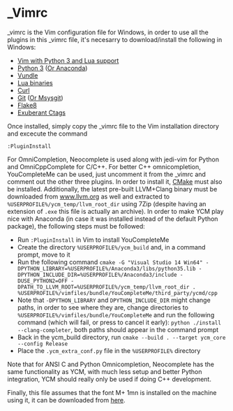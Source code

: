 # _Vimrc

_vimrc is the Vim configuration file for Windows, in order to use all the plugins in this _vimrc file, it's necesarry to download/install the following in Windows:

* [Vim with Python 3 and Lua support](https://tuxproject.de/projects/vim/)
* [Python 3](https://www.python.org/downloads/) ([Or Anaconda](https://www.continuum.io/downloads))
* [Vundle](https://github.com/VundleVim/Vundle.vim)
* [Lua binaries](http://joedf.ahkscript.org/LuaBuilds/)
* [Curl](https://curl.haxx.se/)
* [Git](https://git-scm.com/) ([Or Msysgit](https://git-for-windows.github.io/))
* [Flake8](https://pypi.python.org/pypi/flake8)
* [Exuberant Ctags](http://ctags.sourceforge.net/)

Once installed, simply copy the _vimrc file to the Vim installation directory and excecute the command

`:PluginInstall`


For OmniCompletion, Neocomplete is used along with jedi-vim for Python and OmniCppComplete for C/C++. For better C++ omnicompletion, YouCompleteMe can be used, just uncomment it from the _vimrc and comment out the other three plugins. In order to install it, [CMake](https://cmake.org/download/) must also be installed. Additionally, the latest pre-built LLVM+Clang binary must be downloaded from www.llvm.org as well and extracted to `%USERPROFILE%/ycm_temp/llvm_root_dir` using 7Zip (despite having an extension of `.exe` this file is actually an archive). In order to make YCM play nice with Anaconda (in case it was installed instead of the default Python package), the following steps must be followed:

* Run `:PluginInstall` in Vim to install YouCompleteMe
* Create the directory `%USERPROFILE%/ycm_build` and, in a command prompt, move to it
* Run the following command `cmake -G "Visual Studio 14 Win64" -DPYTHON_LIBRARY=%USERPROFILE%/Anaconda3/libs/python35.lib -DPYTHON_INCLUDE_DIR=%USERPROFILE%/Anaconda3/include -DUSE_PYTHON2=OFF -DPATH_TO_LLVM_ROOT=%USERPROFILE%/ycm_temp/llvm_root_dir . %USERPROFILE%/vimfiles/bundle/YouCompleteMe/third_party/ycmd/cpp` 
* Note that `-DPYTHON_LIBRARY` and `DPYTHON_INCLUDE_DIR` might change paths, in order to see where they are, change directories to `%USERPROFILE%/vimfiles/bundle/YouCompleteMe` and run the following command (which will fail, or press <C-c> to cancel it early): `python ./install --clang-completer`, both paths should appear in the command prompt
* Back in the ycm_build directory, run `cmake --build . --target ycm_core --config Release`
* Place the `.ycm_extra_conf.py` file in the `%USERPROFILE%` directory

Note that for ANSI C and Python Omnicompletion, Neocomplete has the same functionality as YCM, with much less setup and better Python integration, YCM should really only be used if doing C++ development.

Finally, this file assumes that the font M+ 1mn is installed on the machine using it, it can be downloaded from [here](http://mplus-fonts.osdn.jp/about-en.html#font_files).

